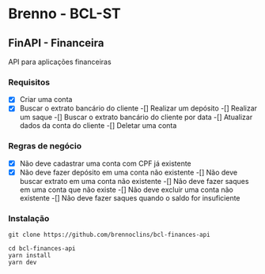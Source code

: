 # Brenno - BCL-ST

## FinAPI - Financeira

API para aplicações financeiras

### Requisitos

-[x] Criar uma conta
-[x] Buscar o extrato bancário do cliente
-[] Realizar um depósito
-[] Realizar um saque
-[] Buscar o extrato bancário do cliente por data
-[] Atualizar dados da conta do cliente
-[] Deletar uma conta

### Regras de negócio

-[x] Não deve cadastrar uma conta com CPF já existente
-[x] Não deve fazer depósito em uma conta não existente
-[] Não deve buscar extrato em uma conta não existente
-[] Não deve fazer saques em uma conta que não existe
-[] Não deve excluir uma conta não existente
-[] Não deve fazer saques quando o saldo for insuficiente

### Instalação

```
git clone https://github.com/brennoclins/bcl-finances-api

cd bcl-finances-api
yarn install
yarn dev
```